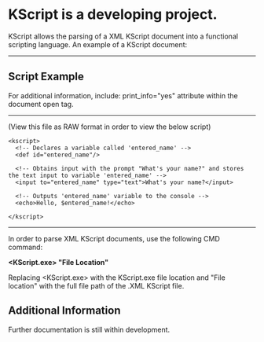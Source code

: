 <h1>KScript is a developing project.</h1>

KScript allows the parsing of a XML KScript document into a functional scripting language.
An example of a KScript document:

<hr />

<h2>Script Example</h2>
<p>For additional information, include: print_info="yes" attribute within the <kscript> document open tag.</p>

<hr />
(View this file as RAW format in order to view the below script)

```
<kscript>
  <!-- Declares a variable called 'entered_name' -->
  <def id="entered_name"/>
  
  <!-- Obtains input with the prompt "What's your name?" and stores the text input to variable 'entered_name' -->
  <input to="entered_name" type="text">What's your name?</input>
  
  <!-- Outputs 'entered_name' variable to the console -->
  <echo>Hello, $entered_name!</echo>

</kscript>
```

<hr />

<p>In order to parse XML KScript documents, use the following CMD command:</p>
<strong>&lt;KScript.exe&gt; "File Location"</strong>

Replacing &lt;KScript.exe&gt; with the KScript.exe file location and "File location" with the full file path of the .XML KScript file.

<h2>Additional Information</h2>
Further documentation is still within development. 
